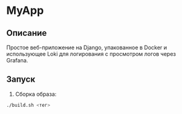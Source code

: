 # MyApp

## Описание

Простое веб-приложение на Django, упакованное в Docker и использующее Loki для логирования с просмотром логов через Grafana.

## Запуск

1. Сборка образа:

```sh
./build.sh <тег>
